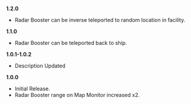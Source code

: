 **1.2.0**
- Radar Booster can be inverse teleported to random location in facility.

**1.1.0**
- Radar Booster can be teleported back to ship.

**1.0.1-1.0.2**
- Description Updated

**1.0.0**
- Initial Release.
- Radar Booster range on Map Monitor increased x2.